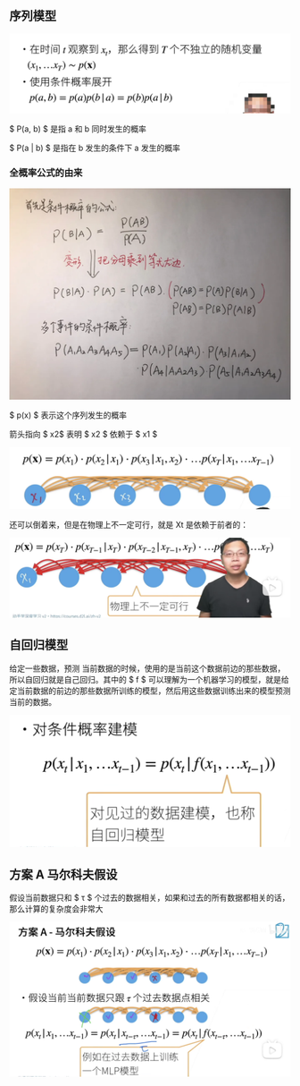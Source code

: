## 序列模型

![image-20221015111623953](01-Working-with-Sequences.assets/image-20221015111623953.png)

$ P(a, b) $ 是指 a 和 b 同时发生的概率

$ P(a | b) $ 是指在 b 发生的条件下 a 发生的概率

### 全概率公式的由来

![img](01-Working-with-Sequences.assets/v2-b4ac1ee16be2dfd136ea91cf2cd2067e_1440w.webp)



$ p(x) $ 表示这个序列发生的概率

箭头指向 $ x2$ 表明 $ x2 $ 依赖于 $ x1 $  

![](01-Working-with-Sequences.assets/image-20221015113217921.png)

 还可以倒着来，但是在物理上不一定可行，就是 Xt 是依赖于前者的：

![](01-Working-with-Sequences.assets/image-20221015162245240.png)



## 自回归模型

给定一些数据，预测 当前数据的时候，使用的是当前这个数据前边的那些数据，所以自回归就是自己回归。其中的 $ f $ 可以理解为一个机器学习的模型，就是给定当前数据的前边的那些数据所训练的模型，然后用这些数据训练出来的模型预测当前的数据。

![](01-Working-with-Sequences.assets/image-20221015162722552.png)



## 方案 A 马尔科夫假设

假设当前数据只和 $ τ $ 个过去的数据相关，如果和过去的所有数据都相关的话，那么计算的复杂度会非常大

![](01-Working-with-Sequences.assets/image-20221015163452518.png)







